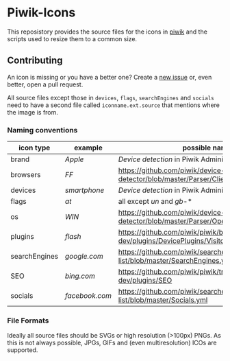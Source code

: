 # Piwik-Icons

This reposistory provides the source files for the icons in [piwik](https://github.com/piwik/piwik) and the scripts used to resize them to a common size.

## Contributing

An icon is missing or you have a better one? Create a [new issue](https://github.com/piwik/piwik-icons/issues/new) or, even better, open a pull request.

All source files except those in `devices`, `flags`, `searchEngines` and `socials` need to have a second file called `iconname.ext.source` that mentions where the image is from.

### Naming conventions

| icon type | example | possible names |
| --------- | ------- | ----------- |
|brand|*Apple*| *Device detection* in Piwik Administration page|
|browsers|*FF*|https://github.com/piwik/device-detector/blob/master/Parser/Client/Browser.php#L29 |
|devices|*smartphone*| *Device detection* in Piwik Administration page|
|flags|*at*| all except *un* and *gb-** |
|os|*WIN*|https://github.com/piwik/device-detector/blob/master/Parser/OperatingSystem.php#L30 |
|plugins|*flash*|https://github.com/piwik/piwik/blob/3.x-dev/plugins/DevicePlugins/Visitor.php#L26 |
|searchEngines|*google.com*|https://github.com/piwik/searchengine-and-social-list/blob/master/SearchEngines.yml |
|SEO|*bing.com*|https://github.com/piwik/piwik/tree/3.x-dev/plugins/SEO |
|socials|*facebook.com*|https://github.com/piwik/searchengine-and-social-list/blob/master/Socials.yml |

### File Formats

Ideally all source files should be SVGs or high resolution (>100px) PNGs. As this is not always possible, JPGs, GIFs and (even multiresolution) ICOs are supported.
